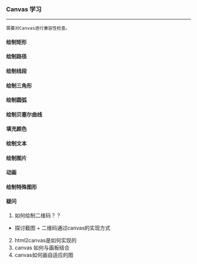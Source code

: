 ### Canvas 学习
---
```
需要对Canvas进行兼容性检查。
```
#### 绘制矩形

#### 绘制路径

#### 绘制线段

#### 绘制三角形

#### 绘制圆弧

#### 绘制贝塞尔曲线

#### 填充颜色

#### 绘制文本

#### 绘制图片

#### 动画

#### 绘制特殊图形


#### 疑问
1. 如何绘制二维码？？
  * 探讨截图 + 二维码通过canvas的实现方式
2. html2canvas是如何实现的
3. canvas 如何与画板结合
4. canvas如何画自适应的图


